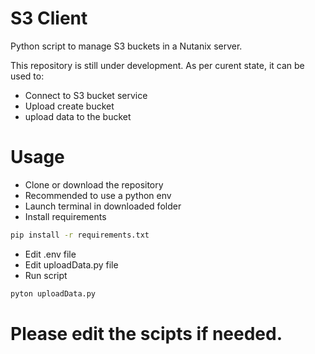 # S3 Client
Python script to manage S3 buckets in a Nutanix server.

This repository is still under development. As per curent state, it can be used to:

- Connect to S3 bucket service
- Upload create bucket
- upload data to the bucket

# Usage

- Clone or download the repository
- Recommended to use a python env
- Launch terminal in downloaded folder
- Install requirements

```bash
pip install -r requirements.txt
```

- Edit .env file
- Edit uploadData.py file
- Run script

```bash
pyton uploadData.py
```

# Please edit the scipts if needed.